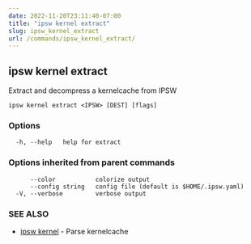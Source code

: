 ```yaml
---
date: 2022-11-20T23:11:40-07:00
title: "ipsw kernel extract"
slug: ipsw_kernel_extract
url: /commands/ipsw_kernel_extract/
---
```

## ipsw kernel extract

Extract and decompress a kernelcache from IPSW

```
ipsw kernel extract <IPSW> [DEST] [flags]
```

### Options

```
  -h, --help   help for extract
```

### Options inherited from parent commands

```
      --color           colorize output
      --config string   config file (default is $HOME/.ipsw.yaml)
  -V, --verbose         verbose output
```

### SEE ALSO

* [ipsw kernel](/cmd/ipsw_kernel/)	 - Parse kernelcache

